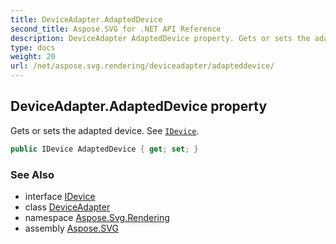 ```yaml
---
title: DeviceAdapter.AdaptedDevice
second_title: Aspose.SVG for .NET API Reference
description: DeviceAdapter AdaptedDevice property. Gets or sets the adapted device. See IDevice
type: docs
weight: 20
url: /net/aspose.svg.rendering/deviceadapter/adapteddevice/
---
```

## DeviceAdapter.AdaptedDevice property

Gets or sets the adapted device. See [`IDevice`](../../idevice/).

```csharp
public IDevice AdaptedDevice { get; set; }
```

### See Also

* interface [IDevice](../../idevice/)
* class [DeviceAdapter](../)
* namespace [Aspose.Svg.Rendering](../../../aspose.svg.rendering/)
* assembly [Aspose.SVG](../../../)
